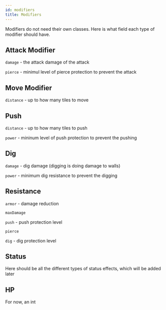 ```yaml
---
id: modifiers
title: Modifiers
---
```


Modifiers do not need their own classes. Here is what field each type of modifier should have.

## Attack Modifier

`damage` - the attack damage of the attack

`pierce` - minimul level of pierce protection to prevent the attack

## Move Modifier

`distance` - up to how many tiles to move

## Push

`distance` - up to how many tiles to push

`power` - mininum level of push protection to prevent the pushing

## Dig

`damage` - dig damage (digging is doing damage to walls)

`power` - minimum dig resistance to prevent the digging

## Resistance

`armor` - damage reduction

`maxDamage`

`push` - push protection level

`pierce`

`dig` - dig protection level

## Status

Here should be all the different types of status effects, which will be added later

## HP

For now, an int

